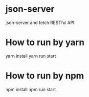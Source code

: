 # json-server
json-server and fetch RESTful API

# How to run by yarn
yarn install
yarn run start

# How  to run by npm
npm install
npm run start

